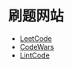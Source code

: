 # 刷题网站
- [LeetCode](https://leetcode.com/)
- [CodeWars](https://www.codewars.com/)
- [LintCode](https://www.lintcode.com/)